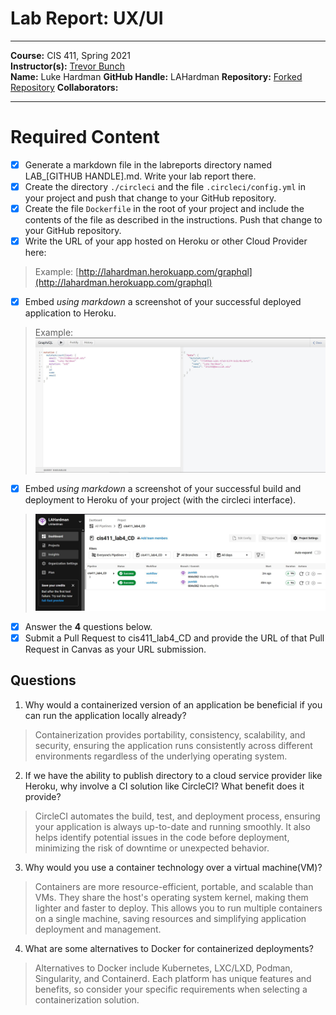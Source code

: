 # Lab Report: UX/UI
___
**Course:** CIS 411, Spring 2021  
**Instructor(s):** [Trevor Bunch](https://github.com/trevordbunch)  
**Name:** Luke Hardman
**GitHub Handle:** LAHardman 
**Repository:** [Forked Repository](https://github.com/LAHardman/cis411_lab4_CD/tree/heroku)
**Collaborators:** 
___

# Required Content

- [X] Generate a markdown file in the labreports directory named LAB_[GITHUB HANDLE].md. Write your lab report there.
- [X] Create the directory ```./circleci``` and the file ```.circleci/config.yml``` in your project and push that change to your GitHub repository.
- [X] Create the file ```Dockerfile``` in the root of your project and include the contents of the file as described in the instructions. Push that change to your GitHub repository.
- [X] Write the URL of your app hosted on Heroku or other Cloud Provider here:  
> Example: [http://lahardman.herokuapp.com/graphql](http://lahardman.herokuapp.com/graphql)
- [X] Embed _using markdown_ a screenshot of your successful deployed application to Heroku.  
> Example: ![Successful Build](../assets/deploy.JPG)
- [X] Embed _using markdown_ a screenshot of your successful build and deployment to Heroku of your project (with the circleci interface).  
> ![Successful Build](../assets/successful_heroku.JPG)
- [X] Answer the **4** questions below.
- [X] Submit a Pull Request to cis411_lab4_CD and provide the URL of that Pull Request in Canvas as your URL submission.

## Questions
1. Why would a containerized version of an application be beneficial if you can run the application locally already?
> Containerization provides portability, consistency, scalability, and security, ensuring the application runs consistently across different environments regardless of the underlying operating system.

2. If we have the ability to publish directory to a cloud service provider like Heroku, why involve a CI solution like CircleCI? What benefit does it provide?
> CircleCI automates the build, test, and deployment process, ensuring your application is always up-to-date and running smoothly. It also helps identify potential issues in the code before deployment, minimizing the risk of downtime or unexpected behavior.

3. Why would you use a container technology over a virtual machine(VM)?
> Containers are more resource-efficient, portable, and scalable than VMs. They share the host's operating system kernel, making them lighter and faster to deploy. This allows you to run multiple containers on a single machine, saving resources and simplifying application deployment and management.

4. What are some alternatives to Docker for containerized deployments?
> Alternatives to Docker include Kubernetes, LXC/LXD, Podman, Singularity, and Containerd. Each platform has unique features and benefits, so consider your specific requirements when selecting a containerization solution.